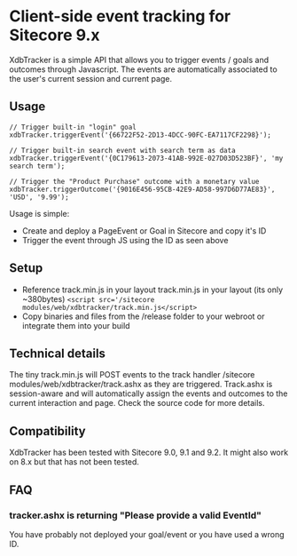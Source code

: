 # Client-side event tracking for Sitecore 9.x

XdbTracker is a simple API that allows you to trigger events / goals and outcomes through Javascript. The events are automatically associated to the user's current session and current page.

## Usage

``` 
// Trigger built-in "login" goal
xdbTracker.triggerEvent('{66722F52-2D13-4DCC-90FC-EA7117CF2298}');  

// Trigger built-in search event with search term as data
xdbTracker.triggerEvent('{0C179613-2073-41AB-992E-027D03D523BF}', 'my search term');

// Trigger the "Product Purchase" outcome with a monetary value
xdbTracker.triggerOutcome('{9016E456-95CB-42E9-AD58-997D6D77AE83}', 'USD', '9.99');
```
Usage is simple:

 - Create and deploy a PageEvent or Goal in Sitecore and copy it's ID
 - Trigger the event through JS using the ID as seen above

## Setup

- Reference track.min.js in your layout track.min.js in your layout (its only ~380bytes) 
	```<script src='/sitecore modules/web/xdbtracker/track.min.js</script> ```
- Copy binaries and files from the /release folder to your webroot or integrate them into your build


## Technical details
The tiny track.min.js will POST events to the track handler /sitecore modules/web/xdbtracker/track.ashx as they are triggered. Track.ashx is session-aware and will automatically assign the events and outcomes to the current interaction and page.
Check the source code for more details.

## Compatibility
XdbTracker has been tested with Sitecore 9.0, 9.1 and 9.2. It might also work on 8.x but that has not been tested.

## FAQ
### tracker.ashx is returning "Please provide a valid EventId"
You have probably not deployed your goal/event or you have used a wrong ID.
